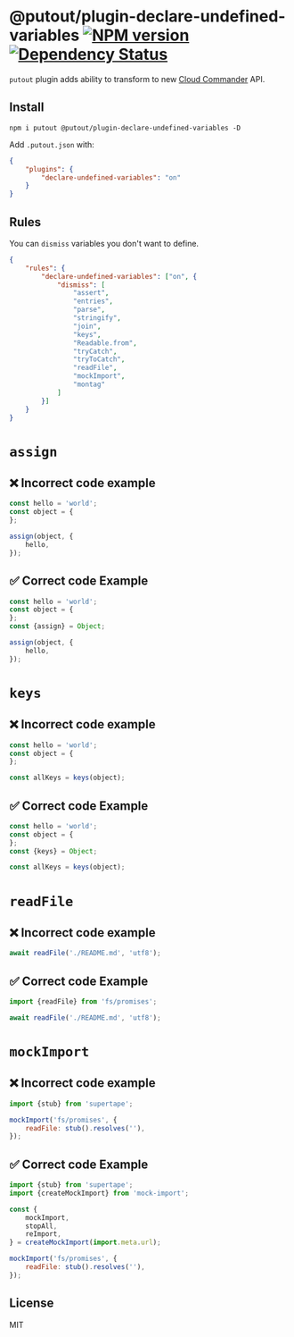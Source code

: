 # @putout/plugin-declare-undefined-variables [![NPM version][NPMIMGURL]][NPMURL] [![Dependency Status][DependencyStatusIMGURL]][DependencyStatusURL]

[NPMIMGURL]: https://img.shields.io/npm/v/@putout/plugin-declare-undefined-variables.svg?style=flat&longCache=true
[NPMURL]: https://npmjs.org/package/@putout/plugin-declare-undefined-variables"npm"
[DependencyStatusURL]: https://david-dm.org/coderaiser/putout?path=packages/plugin-declare-undefined-variables
[DependencyStatusIMGURL]: https://david-dm.org/coderaiser/putout.svg?path=packages/plugin-declare-undefined-variables

`putout` plugin adds ability to transform to new [Cloud Commander](https://declare-undefined-variables.io) API.

## Install

```
npm i putout @putout/plugin-declare-undefined-variables -D
```

Add `.putout.json` with:

```json
{
    "plugins": {
        "declare-undefined-variables": "on"
    }
}
```

## Rules

You can `dismiss` variables you don't want to define.

```json
{
    "rules": {
        "declare-undefined-variables": ["on", {
            "dismiss": [
                "assert",
                "entries",
                "parse",
                "stringify",
                "join",
                "keys",
                "Readable.from",
                "tryCatch",
                "tryToCatch",
                "readFile",
                "mockImport",
                "montag"
            ]
        }]
    }
}
```

# `assign`

## ❌ Incorrect code example

```js
const hello = 'world';
const object = {
};

assign(object, {
    hello,
});
```

## ✅ Correct code Example

```js
const hello = 'world';
const object = {
};
const {assign} = Object;

assign(object, {
    hello,
});
```

# `keys`

## ❌ Incorrect code example

```js
const hello = 'world';
const object = {
};

const allKeys = keys(object);
```

## ✅ Correct code Example

```js
const hello = 'world';
const object = {
};
const {keys} = Object;

const allKeys = keys(object);
```

# `readFile`

## ❌ Incorrect code example

```js
await readFile('./README.md', 'utf8');
```

## ✅ Correct code Example

```js
import {readFile} from 'fs/promises';

await readFile('./README.md', 'utf8');
```

# `mockImport`

## ❌ Incorrect code example

```js
import {stub} from 'supertape';

mockImport('fs/promises', {
    readFile: stub().resolves(''),
});
```

## ✅ Correct code Example

```js
import {stub} from 'supertape';
import {createMockImport} from 'mock-import';

const {
    mockImport,
    stopAll,
    reImport,
} = createMockImport(import.meta.url);

mockImport('fs/promises', {
    readFile: stub().resolves(''),
});
```

## License

MIT
